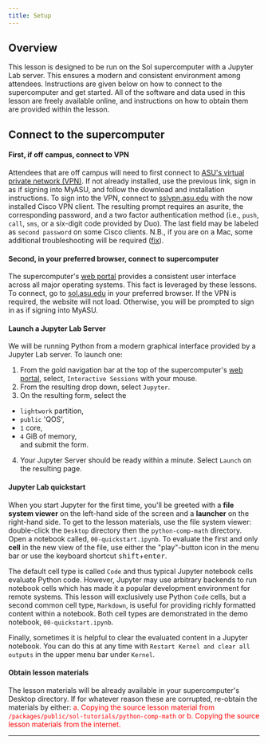 ```yaml
---
title: Setup
---
```


## Overview

This lesson is designed to be run on the Sol supercomputer with a
Jupyter Lab server. This ensures a modern and consistent environment
among attendees. Instructions are given below on how to connect to the
supercomputer and get started.  All of the software and data used in
this lesson are freely available online, and instructions on how to
obtain them are provided within the lesson.

## Connect to the supercomputer

#### First, if off campus, connect to VPN

Attendees that are off campus will need to first connect to [ASU's
virtual private network (VPN)][sslvpn]. If not already installed, use
the previous link, sign in as if signing into MyASU, and follow the
download and installation instructions. To sign into the VPN, connect to
[sslvpn.asu.edu][sslvpn] with the now installed Cisco VPN client. The
resulting prompt requires an asurite, the corresponding password, and a
two factor authentication method (i.e., `push`, `call`, `sms`, or a
six-digit code provided by Duo). The last field may be labeled as
`second password` on some Cisco clients. N.B., if you are on a Mac, some
additional troubleshooting will be required ([fix][sslvpn-mac-fix]).

#### Second, in your preferred browser, connect to supercomputer

The supercomputer's [web portal][web-portal] provides a consistent user
interface across all major operating systems. This fact is leveraged by
these lessons. To connect, go to [sol.asu.edu][web-portal] in your
preferred browser. If the VPN is required, the website will not load.
Otherwise, you will be prompted to sign in as if signing into MyASU.

#### Launch a Jupyter Lab Server

We will be running Python from a modern graphical interface provided by
a Jupyter Lab server. To launch one:

1. From the gold navigation bar at the top of the supercomputer's 
[web portal][web-portal], select, `Interactive Sessions` with your
mouse.
2. From the resulting drop down, select `Jupyter`.
3. On the resulting form, select the 
* `lightwork` partition, 
* `public` 'QOS',
* `1` core,
* `4` GiB of memory,    
and submit the form.
4. Your Jupyter Server should be ready within a minute. Select `Launch`
   on the resulting page.

#### Jupyter Lab quickstart

When you start Jupyter for the first time, you'll be greeted with a 
**file system viewer** on the left-hand side of the screen and a
**launcher** on the right-hand side. To get to the lesson materials, use
the file system viewer: double-click the `Desktop` directory then the
`python-comp-math` directory. Open a notebook called,
`00-quickstart.ipynb`. To evaluate the first and only **cell** in the
new view of the file, use either the "play"-button icon in the menu bar
or use the keyboard shortcut <kbd>shift</kbd>+<kbd>enter</kbd>.

The default cell type is called `Code` and thus typical Jupyter notebook
cells evaluate Python code. However, Jupyter may use arbitrary backends
to run notebook cells which has made it a popular development
environment for remote systems. This lesson will exclusively use Python
`Code` cells, but a second common cell type, `Markdown`, is useful for
providing richly formatted content within a notebook. Both cell types
are demonstrated in the demo notebook, `00-quickstart.ipynb`.

Finally, sometimes it is helpful to clear the evaluated content in a
Jupyter notebook. You can do this at any time with `Restart Kernel and
clear all outputs` in the upper menu bar under `Kernel`.

#### Obtain lesson materials

The lesson materials will be already available in your supercomputer's
Desktop directory. If for whatever reason these are corrupted, re-obtain
the materials by either:
<span style='color:red'>
a. Copying the source lesson material from
`/packages/public/sol-tutorials/python-comp-math`
or
b. Copying the source lesson materials from the internet.
</span>

------------------------------------------------------------------------

[zipfile2]: ../episodes/files/code/python-novice-inflammation-code.zip
[sslvpn]: https://sslvpn.asu.edu
[sslvpn-mac-fix]: https://asurc.atlassian.net/wiki/spaces/RC/pages/1905262641/Troubleshooting+The+CiscoVPN#MacOS-Systems
[web-portal]: https://sol.asu.edu



